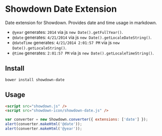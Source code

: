 Showdown Date Extension
=======================

Date extension for Showdown. Provides date and time usage in markdown.

- ```@year``` generates: ```2014``` via js ```new Date().getFullYear()```.  
- ```@date``` generates: ```4/21/2014``` via js ```new Date().getLocaleDateString()```.  
- ```@dateTime``` generates: ```4/21/2014 2:01:57 PM``` via js ```new Date().getLocaleString()```.  
- ```@time``` generates: ```2:01:57 PM``` via js ```new Date().getLocaleTimeString()```.  

## Install
```bower install showdown-date```

## Usage
```html
<script src="showdown.js" />
<script src="showdown-icon/showdown-date.js" />
```

```js
var converter = new Showdown.converter({ extensions: ['date'] });
alert(converter.makeHtml('@date'));
alert(converter.makeHtml('@year'));
```